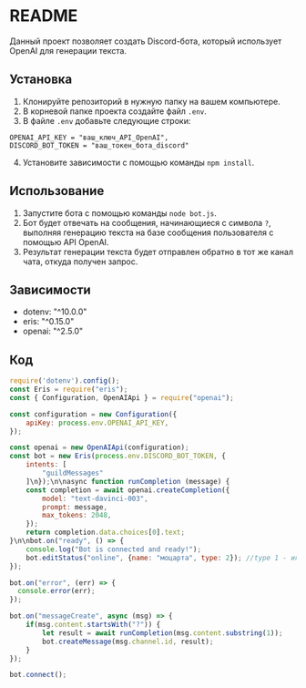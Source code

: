 # README

Данный проект позволяет создать Discord-бота, который использует OpenAI для генерации текста.

## Установка
1. Клонируйте репозиторий в нужную папку на вашем компьютере.
2. В корневой папке проекта создайте файл `.env`.
3. В файле `.env` добавьте следующие строки: 
```
OPENAI_API_KEY = "ваш_ключ_API_OpenAI", 
DISCORD_BOT_TOKEN = "ваш_токен_бота_discord"
```
4. Установите зависимости с помощью команды `npm install`.

## Использование
1. Запустите бота с помощью команды `node bot.js`.
2. Бот будет отвечать на сообщения, начинающиеся с символа `?`, выполняя генерацию текста на базе сообщения пользователя с помощью API OpenAI.
3. Результат генерации текста будет отправлен обратно в тот же канал чата, откуда получен запрос.

## Зависимости
- dotenv: "^10.0.0"
- eris: "^0.15.0"
- openai: "^2.5.0" 

## Код
```javascript
require('dotenv').config();
const Eris = require("eris");
const { Configuration, OpenAIApi } = require("openai");

const configuration = new Configuration({
    apiKey: process.env.OPENAI_API_KEY,
});

const openai = new OpenAIApi(configuration);
const bot = new Eris(process.env.DISCORD_BOT_TOKEN, {
    intents: [
        "guildMessages"
    ]\n});\n\nasync function runCompletion (message) {
    const completion = await openai.createCompletion({
        model: "text-davinci-003",
        prompt: message,
        max_tokens: 2048,
    });
    return completion.data.choices[0].text;
}\n\nbot.on("ready", () => { 
    console.log("Bot is connected and ready!"); 
    bot.editStatus("online", {name: "моцарта", type: 2}); //type 1 - играет, 2 - слушает
});

bot.on("error", (err) => {
  console.error(err); 
});

bot.on("messageCreate", async (msg) => {
    if(msg.content.startsWith("?")) {
        let result = await runCompletion(msg.content.substring(1));
        bot.createMessage(msg.channel.id, result);
    } 
});

bot.connect();
```